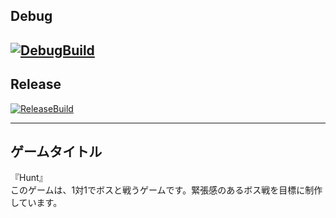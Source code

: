 Debug
-----------------------
[![DebugBuild](https://github.com/kura495/Engine/actions/workflows/DebugBuild.yml/badge.svg)](https://github.com/kura495/Engine/actions/workflows/DebugBuild.yml)
-----------------------
Release
-----------------------

[![ReleaseBuild](https://github.com/kura495/Engine/actions/workflows/ReleaseBuild.yml/badge.svg)](https://github.com/kura495/Engine/actions/workflows/ReleaseBuild.yml)

-----------------------
ゲームタイトル
-----------------------
『Hunt』  
このゲームは、1対1でボスと戦うゲームです。緊張感のあるボス戦を目標に制作しています。

